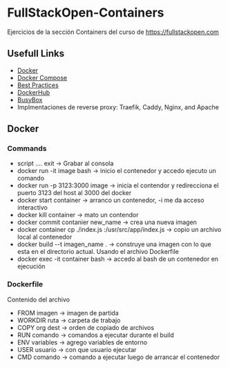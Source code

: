 # FullStackOpen-Containers
Ejercicios de la sección Containers del curso de https://fullstackopen.com


## Usefull Links

* [Docker](https://www.docker.com/)
* [Docker Compose](https://docs.docker.com/compose/)
* [Best Practices](https://snyk.io/blog/10-best-practices-to-containerize-nodejs-web-applications-with-docker/)
* [DockerHub](https://hub.docker.com/)
* [BusyBox](https://www.busybox.net/)
* Implmentaciones de reverse proxy: Traefik, Caddy, Nginx, and Apache  

## Docker

### Commands

* script .... exit -> Grabar al consola
* docker run -it image bash -> inicio el contenedor y accedo ejecuto un comando
* docker run -p 3123:3000 image -> inicia el contendor y redirecciona el puerto 3123 del host al 3000 del docker
* docker start container -> arranco un contenedor, -i me da acceso interactivo
* docker kill container -> mato un contendor 
* docker commit contanier new_name -> crea una nueva imagen
* docker container cp ./index.js <container>:/usr/src/app/index.js -> copio un archivo local al contenedor
* docker build --t imagen_name . -> construye una imagen con lo que esta en el directorio actual. Usando el archivo Dockerfile
* docker exec -it container bash -> accedo al bash de un contenedor en ejecución


### Dockerfile
Contenido del archivo

* FROM imagen -> imagen de partida
* WORKDIR ruta -> carpeta de trabajo
* COPY org dest -> orden de copiado de archivos
* RUN comando -> comandos a ejecutar durante el build
* ENV variables -> agrego variables de entorno
* USER usuario -> con que usuario ejecutar
* CMD comando -> comando a ejecutar luego de arrancar el contenedor